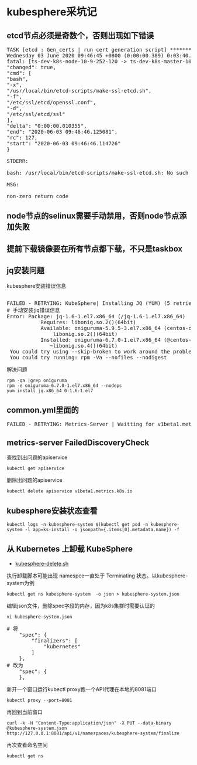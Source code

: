 # kubesphere采坑记

## etcd节点必须是奇数个，否则出现如下错误
<pre>
TASK [etcd : Gen_certs | run cert generation script] **************************************************************
Wednesday 03 June 2020 09:46:45 +0800 (0:00:00.389) 0:03:40.178 ********
fatal: [ts-dev-k8s-node-10-9-252-120 -> ts-dev-k8s-master-10-9-251-87]: FAILED! => {
"changed": true,
"cmd": [
"bash",
"-x",
"/usr/local/bin/etcd-scripts/make-ssl-etcd.sh",
"-f",
"/etc/ssl/etcd/openssl.conf",
"-d",
"/etc/ssl/etcd/ssl"
],
"delta": "0:00:00.010355",
"end": "2020-06-03 09:46:46.125081″,
"rc": 127,
"start": "2020-06-03 09:46:46.114726"
}

STDERR:

bash: /usr/local/bin/etcd-scripts/make-ssl-etcd.sh: No such file or directory

MSG:

non-zero return code
</pre>
## node节点的selinux需要手动禁用，否则node节点添加失败

## 提前下载镜像要在所有节点都下载，不只是taskbox

## jq安装问题
kubesphere安装错误信息
<pre> 
FAILED - RETRYING: KubeSphere| Installing JQ (YUM) (5 retries left)
# 手动安装jq错误信息
Error: Package: jq-1.6-1.el7.x86_64 (/jq-1.6-1.el7.x86_64)
           Requires: libonig.so.2()(64bit)
           Available: oniguruma-5.9.5-3.el7.x86_64 (centos-ceph-luminous)
               libonig.so.2()(64bit)
           Installed: oniguruma-6.7.0-1.el7.x86_64 (@centos-openstack-queens)
              ~libonig.so.4()(64bit)
 You could try using --skip-broken to work around the problem
 You could try running: rpm -Va --nofiles --nodigest
</pre>

解决问题
```shell
rpm -qa |grep oniguruma
rpm -e oniguruma-6.7.0-1.el7.x86_64 --nodeps
yum install jq.x86_64 0:1.6-1.el7
```

## common.yml里面的
<pre>
FAILED - RETRYING: Metrics-Server | Waitting for v1beta1.metrics.k8s.io ready
</pre>

## metrics-server FailedDiscoveryCheck
查找到出问题的apiservice
```shell
kubectl get apiservice
```
删除出问题的apiservice
```shell
kubectl delete apiservice v1beta1.metrics.k8s.io
```

## kubesphere安装状态查看
```shell
kubectl logs -n kubesphere-system $(kubectl get pod -n kubesphere-system -l app=ks-install -o jsonpath={.items[0].metadata.name}) -f
```

## 从 Kubernetes 上卸载 KubeSphere
- [kubesphere-delete.sh](https://github.com/lgfei/mybook/tree/master/notes/k8s/kubesphere/kubesphere-delete.sh)

执行卸载脚本可能出现 namespce一直处于 Terminating 状态。以kubesphere-system为例
```shell
kubectl get ns kubesphere-system  -o json > kubesphere-system.json
```
编辑json文件，删除spec字段的内存，因为k8s集群时需要认证的
```shell
vi kubesphere-system.json
```
<pre>
# 将
    "spec": {
        "finalizers": [
            "kubernetes"
        ]
    },
# 改为
    "spec": {
    },
</pre>
 
新开一个窗口运行kubectl proxy跑一个API代理在本地的8081端口
```shell
kubectl proxy --port=8081
```
再回到当前窗口
```shell
curl -k -H "Content-Type:application/json" -X PUT --data-binary @kubesphere-system.json http://127.0.0.1:8081/api/v1/namespaces/kubesphere-system/finalize
```
再次查看命名空间
```shell
kubectl get ns
```